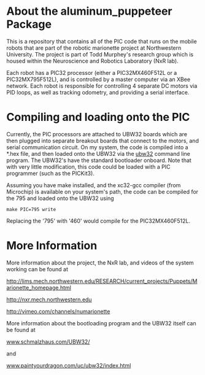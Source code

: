 About the aluminum_puppeteer Package
====================================

This is a repository that contains all of the PIC code that runs on the mobile
robots that are part of the robotic marionette project at Northwestern
University.  The project is part of Todd Murphey's research group which is
housed within the Neuroscience and Robotics Laboratory (NxR lab).

Each robot has a PIC32 processor (either a PIC32MX460F512L or a
PIC32MX795F512L), and is controlled by a master computer via an XBee network.
Each robot is responsible for controlling 4 separate DC motors via PID loops, as
well as tracking odometry, and providing a serial interface.  


Compiling and loading onto the PIC
==================================

Currently, the PIC processors are attached to UBW32 boards which are then
plugged into separate breakout boards that connect to the motors, and serial
communication circuit.  On my system, the code is compiled into a *.hex file,
and then loaded onto the UBW32 via the
[ubw32](www.paintyourdragon.com/uc/ubw32/index.html) command line program.  The
UBW32's have the standard bootloader onboard.  Note that with very little
modification, this code could be loaded with a PIC programmer (such as the
PICKit3).

Assuming you have make installed, and the xc32-gcc compiler (from Microchip) is
available on your system's path, the code can be compiled for the 795 and loaded
onto the UBW32 using

    make PIC=795 write

Replacing the '795' with '460' would compile for the PIC32MX460F512L.  


More Information
================

More information about the project, the NxR lab, and videos of the system
working can be found at

http://lims.mech.northwestern.edu/RESEARCH/current_projects/Puppets/Marionette_homepage.html

http://nxr.mech.northwestern.edu

http://vimeo.com/channels/numarionette


More information about the bootloading program and the UBW32 itself
can be found at

www.schmalzhaus.com/UBW32/ 

and 

www.paintyourdragon.com/uc/ubw32/index.html

